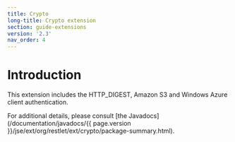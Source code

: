 ```yaml
---
title: Crypto
long-title: Crypto extension
section: guide-extensions
version: '2.3'
nav_order: 4
---
```

# Introduction

This extension includes the HTTP\_DIGEST, Amazon S3 and Windows Azure
client authentication.

For additional details, please consult [the
Javadocs](/documentation/javadocs/{{ page.version }}/jse/ext/org/restlet/ext/crypto/package-summary.html).
